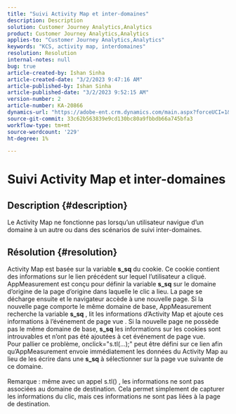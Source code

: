 ```yaml
---
title: "Suivi Activity Map et inter-domaines"
description: Description
solution: Customer Journey Analytics,Analytics
product: Customer Journey Analytics,Analytics
applies-to: "Customer Journey Analytics,Analytics"
keywords: "KCS, activity map, interdomaines"
resolution: Resolution
internal-notes: null
bug: true
article-created-by: Ishan Sinha
article-created-date: "3/2/2023 9:47:16 AM"
article-published-by: Ishan Sinha
article-published-date: "3/2/2023 9:52:15 AM"
version-number: 2
article-number: KA-20866
dynamics-url: "https://adobe-ent.crm.dynamics.com/main.aspx?forceUCI=1&pagetype=entityrecord&etn=knowledgearticle&id=385c0b33-dfb8-ed11-83fe-6045bd0065f9"
source-git-commit: 33c62b563839e9cd130bc80a9fbbdb66a745bfa3
workflow-type: tm+mt
source-wordcount: '229'
ht-degree: 1%

---
```


# Suivi Activity Map et inter-domaines

## Description {#description}

Le Activity Map ne fonctionne pas lorsqu’un utilisateur navigue d’un domaine à un autre ou dans des scénarios de suivi inter-domaines.

## Résolution {#resolution}

Activity Map est basée sur la variable <b>s_sq</b> du cookie. Ce cookie contient des informations sur le lien précédent sur lequel l’utilisateur a cliqué.<br>AppMeasurement est conçu pour définir la variable <b>s_sq</b> sur le domaine d’origine de la page d’origine dans laquelle le clic a lieu. La page se décharge ensuite et le navigateur accède à une nouvelle page. Si la nouvelle page comporte le même domaine de base, AppMeasurement recherche la variable <b>s_sq</b> , lit les informations d’Activity Map et ajoute ces informations à l’événement de page vue . Si la nouvelle page ne possède pas le même domaine de base, <b>s_sq</b> les informations sur les cookies sont introuvables et n’ont pas été ajoutées à cet événement de page vue.<br>Pour pallier ce problème, onclick=&quot;s.tl(...);&quot; peut être défini sur ce lien afin qu’AppMeasurement envoie immédiatement les données du Activity Map au lieu de les écrire dans une <b>s_sq</b> à sélectionner sur la page vue suivante de ce domaine.<br> <br>Remarque : même avec un appel s.tl() , les informations ne sont pas associées au domaine de destination. Cela permet simplement de capturer les informations du clic, mais ces informations ne sont pas liées à la page de destination.<br>



